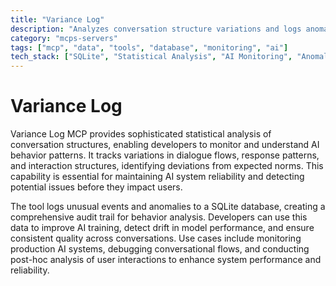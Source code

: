 ```yaml
---
title: "Variance Log"
description: "Analyzes conversation structure variations and logs anomalies to SQLite for AI behavior monitoring and anomaly detection."
category: "mcps-servers"
tags: ["mcp", "data", "tools", "database", "monitoring", "ai"]
tech_stack: ["SQLite", "Statistical Analysis", "AI Monitoring", "Anomaly Detection", "Conversation Analytics"]
---
```


# Variance Log

Variance Log MCP provides sophisticated statistical analysis of conversation structures, enabling developers to monitor and understand AI behavior patterns. It tracks variations in dialogue flows, response patterns, and interaction structures, identifying deviations from expected norms. This capability is essential for maintaining AI system reliability and detecting potential issues before they impact users.

The tool logs unusual events and anomalies to a SQLite database, creating a comprehensive audit trail for behavior analysis. Developers can use this data to improve AI training, detect drift in model performance, and ensure consistent quality across conversations. Use cases include monitoring production AI systems, debugging conversational flows, and conducting post-hoc analysis of user interactions to enhance system performance and reliability.
